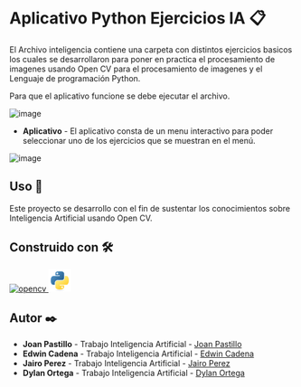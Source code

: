 # Aplicativo Python Ejercicios IA 📋
 
El Archivo inteligencia contiene una carpeta con distintos ejercicios basicos los cuales se desarrollaron para poner en practica el procesamiento de imagenes usando Open CV para el procesamiento de imagenes y  el Lenguaje de programación Python.

Para que el aplicativo funcione se debe ejecutar el archivo.

![image](https://github.com/2k12/python/assets/104972625/da33e0e1-2acd-47b4-b78b-28a8d031bb1c)


- **Aplicativo** -
El aplicativo consta de un menu interactivo para poder seleccionar uno de los ejercicios que se muestran en el menú.

![image](https://github.com/2k12/python/assets/104972625/5ef5c7ea-cef9-404c-9718-af88199764b4)

## Uso 💪

Este proyecto se desarrollo con el fin de sustentar los conocimientos sobre Inteligencia Artificial usando Open CV.

## Construido con 🛠️

<p align="left"> <a href="https://opencv.org/" target="_blank" rel="noreferrer"> <img src="https://www.vectorlogo.zone/logos/opencv/opencv-icon.svg" alt="opencv" width="40" height="40"/> </a> <a href="https://www.python.org" target="_blank" rel="noreferrer"> <img src="https://raw.githubusercontent.com/devicons/devicon/master/icons/python/python-original.svg" alt="python" width="40" height="40"/> </a> </p>

## Autor ✒️

- **Joan Pastillo** - Trabajo Inteligencia Artificial - [Joan Pastillo](https://github.com/2k12)
- **Edwin Cadena** - Trabajo Inteligencia Artificial - [Edwin Cadena](https://github.com/zanianzero)
- **Jairo Perez** - Trabajo Inteligencia Artificial - [Jairo Perez](https://github.com/JairoPerez106)
- **Dylan Ortega** - Trabajo Inteligencia Artificial - [Dylan Ortega](https://github.com/DylanOrtega75)
